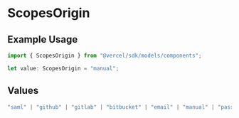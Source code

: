 # ScopesOrigin

## Example Usage

```typescript
import { ScopesOrigin } from "@vercel/sdk/models/components";

let value: ScopesOrigin = "manual";
```

## Values

```typescript
"saml" | "github" | "gitlab" | "bitbucket" | "email" | "manual" | "passkey"
```